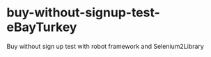 # buy-without-signup-test-eBayTurkey
Buy without sign up test with robot framework and Selenium2Library
